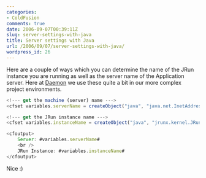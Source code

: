 ```yaml
---
categories:
- ColdFusion
comments: true
date: 2006-09-07T00:39:11Z
slug: server-settings-with-java
title: Server settings with Java
url: /2006/09/07/server-settings-with-java/
wordpress_id: 26
---
```


Here are a couple of ways which you can determine the name of the JRun instance you are running as well as the server name of the Application server. Here at [Daemon](http://www.daemon.com.au/) we use these quite a bit in our more complex project environments.


``` javascript
<!--- get the machine (server) name --->
<cfset variables.serverName = createObject("java", "java.net.InetAddress").localhost.getHostName() />

<!--- get the JRun instance name --->
<cfset variables.instanceName = createObject("java", "jrunx.kernel.JRun").getServerName() />

<cfoutput>
    Server: #variables.serverName#
    <br /> 
    JRun Instance: #variables.instanceName#
</cfoutput>
```


Nice :)




